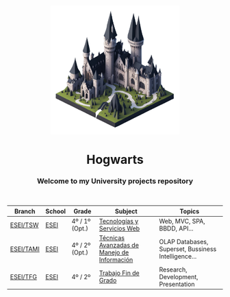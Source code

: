 <div align="center">
    <img src=".github/readme/logo.png" alt="University" title="Hogwarts" width="300" />
    <h1>Hogwarts</h1>
    <h3>Welcome to my University projects repository</h3>
    <br/>

| Branch | School | Grade | Subject | Topics |
| --- | --- | --- | --- | --- |
| [ESEI/TSW](https://github.com/CosasDePuma/Hogwarts/tree/ESEI/TAMI) | [ESEI](https://esei.uvigo.es/) | 4º / 1º (Opt.) | [Tecnologías y Servicios Web](https://esei.uvigo.es/es/asignaturas/grao/tecnoloxias-e-servizos-web/) | Web, MVC, SPA, BBDD, API... |
| [ESEI/TAMI](https://github.com/CosasDePuma/Hogwarts/tree/ESEI/TAMI) | [ESEI](https://esei.uvigo.es/) | 4º / 2º (Opt.) | [Técnicas Avanzadas de Manejo de Información](https://esei.uvigo.es/es/asignaturas/grao/tecnicas-avanzadas-de-manexo-de-informacion/) | OLAP Databases, Superset, Bussiness Intelligence... |
| [ESEI/TFG](https://github.com/CosasDePuma/Hogwarts/tree/ESEI/TFG) | [ESEI](https://esei.uvigo.es/) | 4º / 2º | [Trabajo Fin de Grado](https://esei.uvigo.es/es/asignaturas/grao/traballo-de-fin-de-grao/) | Research, Development, Presentation |

</div>
